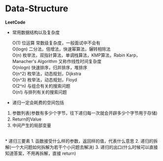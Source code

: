 # Data-Structure
**LeetCode**
* 常用数据结构以及复杂度
  
   O(1)	位运算	常数级复杂度，一般面试中不会有 <br/>
   O(logn)	二分法，倍增法，快速幂算法，辗转相除法 <br/>
   O(n)	枚举法，双指针算法，单调栈算法，KMP算法，Rabin Karp，Manacher's Algorithm	又称作线性时间复杂度 <br/>
   O(nlogn)	快速排序，归并排序，堆排序 <br/>
   O(n^2)	枚举法，动态规划，Dijkstra <br/>
   O(n^3)	枚举法，动态规划，Floyd <br/>
   O(2^n)	与组合有关的搜索问题 <br/>
   O(n!)	与排列有关的搜索问题 <br/>
  
* 递归一定会耗费的空间包括

1. 参数列表(参数有多少个字节，往下递归每一次就会开辟多少个字节用于存储)
2. Return的Value
3. 中间产生的局部变量
</br>
* 递归三要素
1. 函数接受什么样的参数，返回样的值，代表什么意思
2. 递归的拆解(一个大问题如何拆解为若干个小问题去解决)
3. 递归的出口(什么时候可以直接知道答案，不用再拆解，直接 return)

